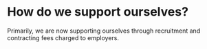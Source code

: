 # How do we support ourselves?

Primarily, we are now supporting ourselves through recruitment and contracting fees charged to employers. 

